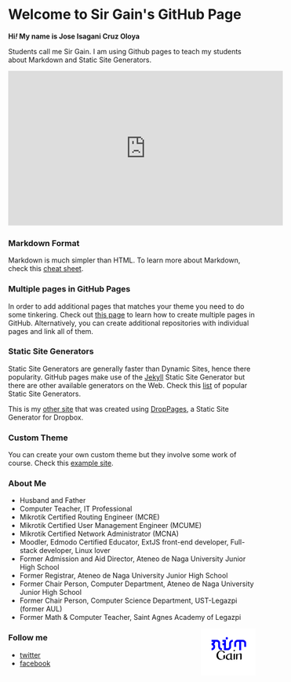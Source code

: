 # Welcome to Sir Gain's GitHub Page

**Hi<i>!</i> My name is Jose Isagani Cruz Oloya**

Students call me Sir Gain. I am using Github pages to teach my students about Markdown and Static Site Generators.


<iframe width="560" height="315" src="https://www.youtube.com/embed/2MsN8gpT6jY" title="YouTube video player" frameborder="0" allow="accelerometer; autoplay; clipboard-write; encrypted-media; gyroscope; picture-in-picture" allowfullscreen></iframe><br>

### Markdown Format

Markdown is much simpler than HTML. To learn more about Markdown, check this [cheat sheet](https://www.markdownguide.org/cheat-sheet/).

### Multiple pages in GitHub Pages

In order to add additional pages that matches your theme you need to do some tinkering. Check out [this page](https://phuston.github.io/patrickandfrantonarethebestninjas/howto) to learn how to create multiple pages in GitHub. Alternatively, you can create additional repositories with individual pages and link all of them.

### Static Site Generators

Static Site Generators are generally faster than Dynamic Sites, hence there popularity. GitHub pages make use of the [Jekyll](https://jamstack.org/generators/jekyll/) Static Site Generator but there are other available generators on the Web. Check this [list](https://jamstack.org/generators/) of popular Static Site Generators.

This is my [other site](http://sirgain.droppages.com/) that was created using [DropPages](https://droppages.com/), a Static Site Generator for Dropbox.

### Custom Theme

You can create your own custom theme but they involve some work of course. Check this [example site](https://whoisjuan.me/).

### About Me

- Husband and Father
- Computer Teacher, IT Professional
- Mikrotik Certified Routing Engineer (MCRE)
- Mikrotik Certified User Management Engineer (MCUME)
- Mikrotik Certified Network Administrator (MCNA)
- Moodler, Edmodo Certified Educator, ExtJS front-end developer, Full-stack developer, Linux lover
- Former Admission and Aid Director, Ateneo de Naga University Junior High School 
- Former Registrar, Ateneo de Naga University Junior High School 
- Former Chair Person, Computer Department, Ateneo de Naga University Junior High School 
- Former Chair Person, Computer Science Department, UST-Legazpi (former AUL)
- Former Math & Computer Teacher, Saint Agnes Academy of Legazpi
 
<img src="gain-font-filipino.png" width="111" align="right">

### Follow me
- [twitter](https://twitter.com/sirgain) 
- [facebook](https://www.facebook.com/sirgain/)  






